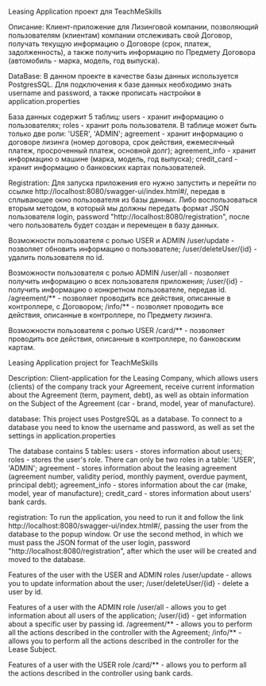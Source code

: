 Leasing Application проект для TeachMeSkills

Описание:
Клиент-приложение для Лизинговой компании, позволяющий пользователям (клиентам) компании
отслеживать свой Договор, получать текущую информацию о Договоре (срок, платеж, задолженность),
а также получить информацию по Предмету Договора (автомобиль - марка, модель, год выпуска).

DataBase:
В данном проекте в качестве базы данных используется PostgresSQL. Для подключения к базе данных
необходимо знать username and password, а также прописать настройки в application.properties

База данных содержит 5 таблиц:
users - хранит информацию о пользователях;
roles - хранит роль пользователя. В таблице может быть только две роли: 'USER', 'ADMIN';
agreement - хранит информацию о договоре лизинга (номер договора, срок действия, ежемесячный платеж,
просроченный платеж, основной долг);
agreement_info - хранит информацию о машине (марка, модель, год выпуска);
credit_card - хранит информацию о банковских картах пользователей.

Registration:
Для запуска приложения его нужно запустить и перейти по ссылке http://localhost:8080/swagger-ui/index.html#/,
передав в сплывающее окно пользователя из базы данных.
Либо воспользоваться вторым методом, в который мы должны передать формат JSON пользователя login, password
"http://localhost:8080/registration", после чего пользователь будет создан и перемещен в базу данных. 

Возможности пользователя с ролью USER и ADMIN
/user/update - позволяет обновить информацию о пользователе;
/user/deleteUser/{id} - удалить пользователя по id.

Возможности пользователя с ролью ADMIN
/user/all - позволяет получить информацию о всех пользователя приложения;
/user/{id} - получить информацию о конкретном пользователе, передав id.
/agreement/** - позволяет проводить все действия, описанные в контроллере, с Договором;
/info/** - позволяет проводить все действия, описанные в контроллере, по Предмету лизинга.

Возможности пользователя с ролью USER
/card/** - позволяет проводить все действия, описанные в контроллере, по банковским картам. 


Leasing Application project for TeachMeSkills

Description:
Client-application for the Leasing Company, which allows users (clients) of the company
track your Agreement, receive current information about the Agreement (term, payment, debt),
as well as obtain information on the Subject of the Agreement (car - brand, model, year of manufacture).

database:
This project uses PostgreSQL as a database. To connect to a database
you need to know the username and password, as well as set the settings in application.properties

The database contains 5 tables:
users - stores information about users;
roles - stores the user's role. There can only be two roles in a table: 'USER', 'ADMIN';
agreement - stores information about the leasing agreement (agreement number, validity period, monthly payment,
overdue payment, principal debt);
agreement_info - stores information about the car (make, model, year of manufacture);
credit_card - stores information about users' bank cards.

registration:
To run the application, you need to run it and follow the link http://localhost:8080/swagger-ui/index.html#/,
passing the user from the database to the popup window.
Or use the second method, in which we must pass the JSON format of the user login, password
"http://localhost:8080/registration", after which the user will be created and moved to the database.

Features of the user with the USER and ADMIN roles
/user/update - allows you to update information about the user;
/user/deleteUser/{id} - delete a user by id.

Features of a user with the ADMIN role
/user/all - allows you to get information about all users of the application;
/user/{id} - get information about a specific user by passing id.
/agreement/** - allows you to perform all the actions described in the controller with the Agreement;
/info/** - allows you to perform all the actions described in the controller for the Lease Subject.

Features of a user with the USER role
/card/** - allows you to perform all the actions described in the controller using bank cards.